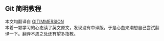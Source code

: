 ## Git 简明教程
本文均翻译自 [GITIMMERSION](http://gitimmersion.com)  
本着一颗学习的心态读了英文原文，发现没有中译版，于是心血来潮想自己尝试翻译一下。翻译不周之处还有望多指教。